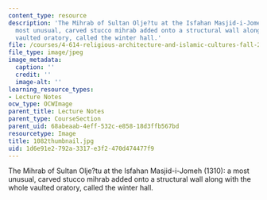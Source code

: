 ```yaml
---
content_type: resource
description: 'The Mihrab of Sultan Olje?tu at the Isfahan Masjid-i-Jomeh (1310): a
  most unusual, carved stucco mihrab added onto a structural wall along with the whole
  vaulted oratory, called the winter hall.'
file: /courses/4-614-religious-architecture-and-islamic-cultures-fall-2002/1d6e91e2792a3317e3f2470d474477f9_1082thumbnail.jpg
file_type: image/jpeg
image_metadata:
  caption: ''
  credit: ''
  image-alt: ''
learning_resource_types:
- Lecture Notes
ocw_type: OCWImage
parent_title: Lecture Notes
parent_type: CourseSection
parent_uid: 68abeaab-4eff-532c-e858-18d3ffb567bd
resourcetype: Image
title: 1082thumbnail.jpg
uid: 1d6e91e2-792a-3317-e3f2-470d474477f9
---
```

The Mihrab of Sultan Olje?tu at the Isfahan Masjid-i-Jomeh (1310): a most unusual, carved stucco mihrab added onto a structural wall along with the whole vaulted oratory, called the winter hall.

